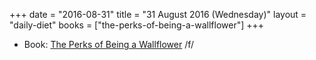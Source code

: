 +++
date = "2016-08-31"
title = "31 August 2016 (Wednesday)"
layout = "daily-diet"
books = ["the-perks-of-being-a-wallflower"]
+++


* Book: [The Perks of Being a Wallflower](/books/the-perks-of-being-a-wallflower) /f/